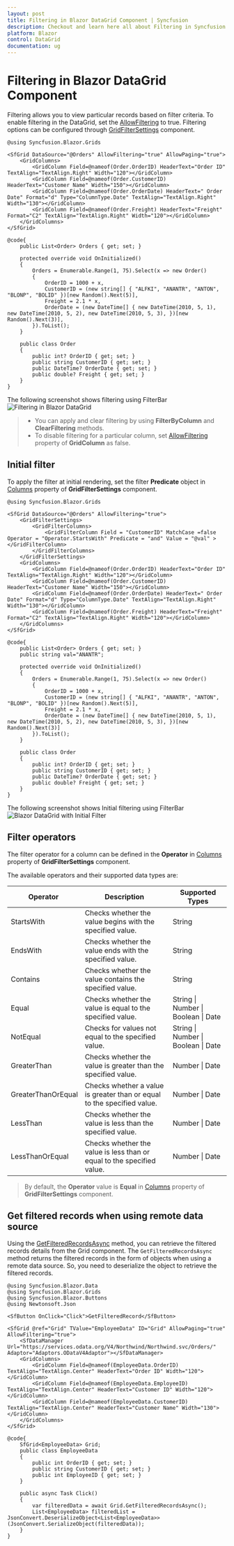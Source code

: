 ```yaml
---
layout: post
title: Filtering in Blazor DataGrid Component | Syncfusion
description: Checkout and learn here all about Filtering in Syncfusion Blazor DataGrid component and much more details.
platform: Blazor
control: DataGrid
documentation: ug
---
```


# Filtering in Blazor DataGrid Component

Filtering allows you to view particular records based on filter criteria. To enable filtering in the DataGrid, set the [AllowFiltering](https://help.syncfusion.com/cr/blazor/Syncfusion.Blazor.Grids.SfGrid-1.html#Syncfusion_Blazor_Grids_SfGrid_1_AllowFiltering) to true. Filtering options can be configured through [GridFilterSettings](https://help.syncfusion.com/cr/blazor/Syncfusion.Blazor.Grids.SfGrid-1.html#Syncfusion_Blazor_Grids_SfGrid_1_FilterSettings) component.

```cshtml
@using Syncfusion.Blazor.Grids

<SfGrid DataSource="@Orders" AllowFiltering="true" AllowPaging="true">
    <GridColumns>
        <GridColumn Field=@nameof(Order.OrderID) HeaderText="Order ID" TextAlign="TextAlign.Right" Width="120"></GridColumn>
        <GridColumn Field=@nameof(Order.CustomerID) HeaderText="Customer Name" Width="150"></GridColumn>
        <GridColumn Field=@nameof(Order.OrderDate) HeaderText=" Order Date" Format="d" Type="ColumnType.Date" TextAlign="TextAlign.Right" Width="130"></GridColumn>
        <GridColumn Field=@nameof(Order.Freight) HeaderText="Freight" Format="C2" TextAlign="TextAlign.Right" Width="120"></GridColumn>
    </GridColumns>
</SfGrid>

@code{
    public List<Order> Orders { get; set; }

    protected override void OnInitialized()
    {
        Orders = Enumerable.Range(1, 75).Select(x => new Order()
        {
            OrderID = 1000 + x,
            CustomerID = (new string[] { "ALFKI", "ANANTR", "ANTON", "BLONP", "BOLID" })[new Random().Next(5)],
            Freight = 2.1 * x,
            OrderDate = (new DateTime[] { new DateTime(2010, 5, 1), new DateTime(2010, 5, 2), new DateTime(2010, 5, 3), })[new Random().Next(3)],
        }).ToList();
    }

    public class Order
    {
        public int? OrderID { get; set; }
        public string CustomerID { get; set; }
        public DateTime? OrderDate { get; set; }
        public double? Freight { get; set; }
    }
}
```

The following screenshot shows filtering using FilterBar
![Filtering in Blazor DataGrid](./images/blazor-datagrid-filtering.png)

> * You can apply and clear filtering by using **FilterByColumn** and **ClearFiltering** methods.
> * To disable filtering for a particular column, set [AllowFiltering](https://help.syncfusion.com/cr/blazor/Syncfusion.Blazor.Grids.GridColumn.html#Syncfusion_Blazor_Grids_GridColumn_AllowFiltering) property of **GridColumn** as false.

## Initial filter

To apply the filter at initial rendering, set the filter **Predicate** object in [Columns](https://help.syncfusion.com/cr/blazor/Syncfusion.Blazor.Grids.GridFilterSettings.html#Syncfusion_Blazor_Grids_GridFilterSettings_Columns) property of **GridFilterSettings** component.

```cshtml
@using Syncfusion.Blazor.Grids

<SfGrid DataSource="@Orders" AllowFiltering="true">
    <GridFilterSettings>
        <GridFilterColumns>
            <GridFilterColumn Field = "CustomerID" MatchCase =false Operator = "Operator.StartsWith" Predicate = "and" Value = "@val" ></GridFilterColumn>
        </GridFilterColumns>
    </GridFilterSettings>
    <GridColumns>
        <GridColumn Field=@nameof(Order.OrderID) HeaderText="Order ID" TextAlign="TextAlign.Right" Width="120"></GridColumn>
        <GridColumn Field=@nameof(Order.CustomerID) HeaderText="Customer Name" Width="150"></GridColumn>
        <GridColumn Field=@nameof(Order.OrderDate) HeaderText=" Order Date" Format="d" Type="ColumnType.Date" TextAlign="TextAlign.Right" Width="130"></GridColumn>
        <GridColumn Field=@nameof(Order.Freight) HeaderText="Freight" Format="C2" TextAlign="TextAlign.Right" Width="120"></GridColumn>
    </GridColumns>
</SfGrid>

@code{
    public List<Order> Orders { get; set; }
    public string val="ANANTR";

    protected override void OnInitialized()
    {
        Orders = Enumerable.Range(1, 75).Select(x => new Order()
        {
            OrderID = 1000 + x,
            CustomerID = (new string[] { "ALFKI", "ANANTR", "ANTON", "BLONP", "BOLID" })[new Random().Next(5)],
            Freight = 2.1 * x,
            OrderDate = (new DateTime[] { new DateTime(2010, 5, 1), new DateTime(2010, 5, 2), new DateTime(2010, 5, 3), })[new Random().Next(3)]
        }).ToList();
    }

    public class Order
    {
        public int? OrderID { get; set; }
        public string CustomerID { get; set; }
        public DateTime? OrderDate { get; set; }
        public double? Freight { get; set; }
    }
}
```

The following screenshot shows Initial filtering using FilterBar
![Blazor DataGrid with Initial Filter](./images/blazor-datagrid-initial-filtering.png)

## Filter operators

The filter operator for a column can be defined in the **Operator** in [Columns](https://help.syncfusion.com/cr/blazor/Syncfusion.Blazor.Grids.GridFilterSettings.html#Syncfusion_Blazor_Grids_GridFilterSettings_Columns) property of **GridFilterSettings** component.

The available operators and their supported data types are:

Operator |Description |Supported Types
-----|-----|-----
StartsWith |Checks whether the value begins with the specified value. |String
EndsWith |Checks whether the value ends with the specified value. |String
Contains |Checks whether the value contains the specified value. |String
Equal |Checks whether the value is equal to the specified value. |String &#124; Number &#124; Boolean &#124; Date
NotEqual |Checks for values not equal to the specified value. |String &#124; Number &#124; Boolean &#124; Date
GreaterThan |Checks whether the value is greater than the specified value. |Number &#124; Date
GreaterThanOrEqual |Checks whether a value is greater than or equal to the specified value. |Number &#124; Date
LessThan |Checks whether the value is less than the specified value. |Number &#124; Date
LessThanOrEqual |Checks whether the value is less than or equal to the specified value. |Number &#124; Date

> By default, the **Operator** value is **Equal** in [Columns](https://help.syncfusion.com/cr/blazor/Syncfusion.Blazor.Grids.GridFilterSettings.html#Syncfusion_Blazor_Grids_GridFilterSettings_Columns) property of **GridFilterSettings** component.

## Get filtered records when using remote data source

Using the [GetFilteredRecordsAsync](https://help.syncfusion.com/cr/blazor/Syncfusion.Blazor.Grids.SfGrid-1.html#Syncfusion_Blazor_Grids_SfGrid_1_GetFilteredRecordsAsync) method, you can retrieve the filtered records details from the Grid component. The `GetFilteredRecordsAsync` method returns the filtered records in the form of objects when using a remote data source. So, you need to deserialize the object to retrieve the filtered records.

```cshtml
@using Syncfusion.Blazor.Data
@using Syncfusion.Blazor.Grids
@using Syncfusion.Blazor.Buttons
@using Newtonsoft.Json

<SfButton OnClick="Click">GetFilteredRecord</SfButton>

<SfGrid @ref="Grid" TValue="EmployeeData" ID="Grid" AllowPaging="true" AllowFiltering="true">
    <SfDataManager Url="https://services.odata.org/V4/Northwind/Northwind.svc/Orders/" Adaptor="Adaptors.ODataV4Adaptor"></SfDataManager>
    <GridColumns>
        <GridColumn Field=@nameof(EmployeeData.OrderID) TextAlign="TextAlign.Center" HeaderText="Order ID" Width="120"></GridColumn>
        <GridColumn Field=@nameof(EmployeeData.EmployeeID) TextAlign="TextAlign.Center" HeaderText="Customer ID" Width="120"></GridColumn>
        <GridColumn Field=@nameof(EmployeeData.CustomerID) TextAlign="TextAlign.Center" HeaderText="Customer Name" Width="130"></GridColumn>
    </GridColumns>
</SfGrid>

@code{
    SfGrid<EmployeeData> Grid;
    public class EmployeeData
    {
        public int OrderID { get; set; }
        public string CustomerID { get; set; }
        public int EmployeeID { get; set; }
    }

    public async Task Click()
    {
        var filteredData = await Grid.GetFilteredRecordsAsync();
        List<EmployeeData> filteredList = JsonConvert.DeserializeObject<List<EmployeeData>>(JsonConvert.SerializeObject(filteredData));
    }
}

```